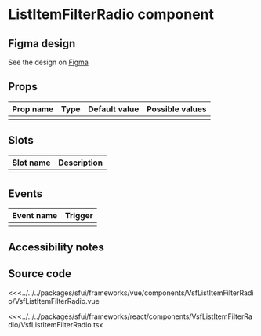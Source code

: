 #  ListItemFilterRadio component

<Generate />

## Figma design

See the design on [Figma]()

## Props

| Prop name             | Type                       | Default value | Possible values                        |
|-----------------------|----------------------------|---------------|----------------------------------------|
|                       |                            |               |                                        |


## Slots

| Slot name |            Description            |
| --------- | ------------------------------- |
|           |                                   |

## Events

| Event name |            Trigger             |
| ---------- | ---------------------------- |
|            |                                |

## Accessibility notes


## Source code

<!-- vue -->
<<<../../../packages/sfui/frameworks/vue/components/VsfListItemFilterRadio/VsfListItemFilterRadio.vue
<!-- end vue -->
<!-- react -->
<<<../../../packages/sfui/frameworks/react/components/VsfListItemFilterRadio/VsfListItemFilterRadio.tsx
<!-- end react -->

